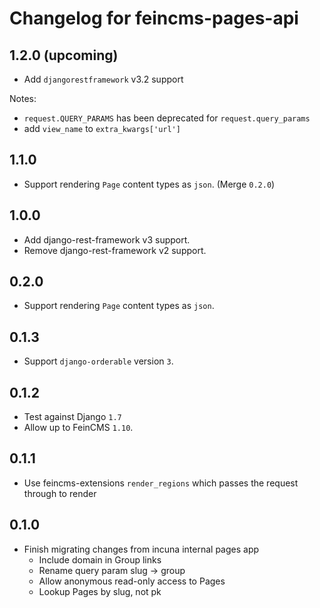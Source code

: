 # Changelog for feincms-pages-api

## 1.2.0 (upcoming)

* Add `djangorestframework` v3.2 support

Notes:
* `request.QUERY_PARAMS` has been deprecated for `request.query_params`
* add `view_name` to `extra_kwargs['url']`

## 1.1.0

* Support rendering `Page` content types as `json`. (Merge `0.2.0`)

## 1.0.0

* Add django-rest-framework v3 support.
* Remove django-rest-framework v2 support.

## 0.2.0

* Support rendering `Page` content types as `json`.

## 0.1.3

* Support `django-orderable` version `3`.

## 0.1.2

* Test against Django `1.7`
* Allow up to FeinCMS `1.10`.

## 0.1.1

* Use feincms-extensions `render_regions` which passes the request through to render

## 0.1.0

* Finish migrating changes from incuna internal pages app
    * Include domain in Group links
    * Rename query param slug -> group
    * Allow anonymous read-only access to Pages
    * Lookup Pages by slug, not pk

